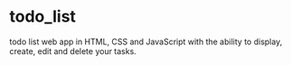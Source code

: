 # todo_list
todo list web app in HTML, CSS and JavaScript with the ability to display, create, edit and delete your tasks.
